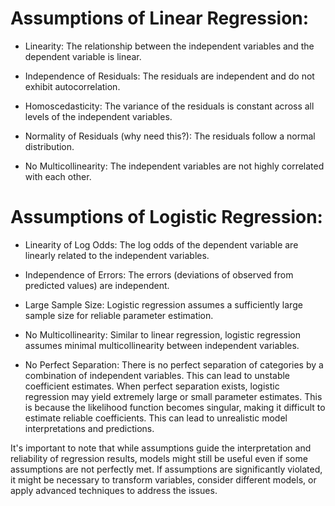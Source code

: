 

# Assumptions of Linear Regression:

- Linearity: The relationship between the independent variables and the dependent variable is linear.

- Independence of Residuals: The residuals are independent and do not exhibit autocorrelation.

- Homoscedasticity: The variance of the residuals is constant across all levels of the independent variables.

- Normality of Residuals (why need this?): The residuals follow a normal distribution.
    
- No Multicollinearity: The independent variables are not highly correlated with each other.


# Assumptions of Logistic Regression:

- Linearity of Log Odds: The log odds of the dependent variable are linearly related to the independent variables.

- Independence of Errors: The errors (deviations of observed from predicted values) are independent.

- Large Sample Size: Logistic regression assumes a sufficiently large sample size for reliable parameter estimation.

- No Multicollinearity: Similar to linear regression, logistic regression assumes minimal multicollinearity between independent variables.

- No Perfect Separation: There is no perfect separation of categories by a combination of independent variables. This can lead to unstable coefficient estimates.
    When perfect separation exists, logistic regression may yield extremely large or small parameter estimates. This is because the likelihood function becomes singular, making it difficult to estimate reliable coefficients. This can lead to unrealistic model interpretations and predictions.


It's important to note that while assumptions guide the interpretation and reliability of regression results, models might still be useful even if some assumptions are not perfectly met. 
If assumptions are significantly violated, it might be necessary to transform variables, consider different models, or apply advanced techniques to address the issues.